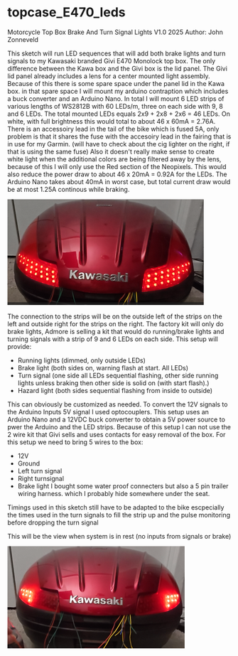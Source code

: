 ﻿# topcase\_E470\_leds

Motorcycle Top Box Brake And Turn Signal Lights
V1.0  2025 Author: John Zonneveld

This sketch will run LED sequences that will add both brake lights and turn signals to my Kawasaki branded Givi
E470 Monolock top box. The only difference between the Kawa box and the Givi box is the lid panel. The Givi lid
panel already includes a lens for a center mounted light assembly. Because of this there is some spare space under
the panel lid in the Kawa box. in that spare space I will mount my arduino contraption which includes a buck converter
and an Arduino Nano.
In total I will mount 6 LED strips of various lengths of WS2812B with 60 LEDs/m, three on each side with 9, 8 and 6 LEDs.
The total mounted LEDs equals 2x9 + 2x8 + 2x6 = 46 LEDs. On white, with full brightness this would total to about 46 x
60mA = 2.76A. There is an accessoiry lead in the tail of the bike which is fused 5A, only problem is that it shares the
fuse with the accesoiry lead in the fairing that is in use for my Garmin. (will have to check about the cig lighter on
the right, if that is using the same fuse)
Also it doesn't really make sense to create white light when the additional colors are being filtered away by the lens,
because of this I will only use the Red section of the Neopixels. This would also reduce the power draw to about 46 x
20mA = 0.92A for the LEDs. The Arduino Nano takes about 40mA in worst case, but total current
draw would be at most 1.25A continous while braking.

![img](e470.PNG)

The connection to the strips will be on the outside left of the strips on the left and outside right for the strips on
the right.
The factory kit will only do brake lights, Admore is selling a kit that would do running/brake lights and turning signals
with a strip of 9 and 6 LEDs on each side.
This setup will provide:

* Running lights (dimmed, only outside LEDs)
* Brake light (both sides on, warning flash at start. All LEDs)
* Turn signal (one side all LEDs sequential flashing, other side running lights unless braking then other side is solid on
  (with start flash).)
* Hazard light (both sides sequential flashing from inside to outside)

This can obviously be customized as needed.  To convert the 12V signals to the Arduino Inputs 5V signal I used optocouplers.
This setup uses an Arduino Nano and a 12VDC buck converter to obtain a 5V power source to pwer the Arduino and the LED strips.
Because of this setup I can not use the 2 wire kit that Givi sells and uses contacts for easy removal of the box.
For this setup we need to bring 5 wires to the box:

* 12V
* Ground
* Left turn signal
* Right turnsignal
* Brake light
  I bought some water proof connecters but also a 5 pin trailer wiring harness. which I probably hide somewhere under the seat.

Timings used in this sketch still have to be adapted to the bike escpecially the times used in the turn signals to fill the
strip up and the pulse monitoring before dropping the turn signal

This will be the view when system is in rest (no inputs from signals or brake)

![img](e470_runninglights.PNG)


